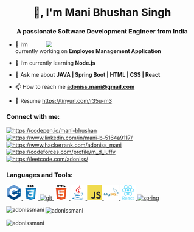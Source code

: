 <h1 align="center"> 👋, I'm Mani Bhushan Singh</h1>
<h3 align="center">A passionate Software Development Engineer from India</h3>
<img align="right" width="400" src="https://cdn.dribbble.com/users/1162077/screenshots/3848914/programmer.gif"/>

- 🔭 I’m currently working on **Employee Management Application**

- 🌱 I’m currently learning **Node.js**

- 💬 Ask me about **JAVA | Spring Boot | HTML | CSS | React**

- 📫 How to reach me **adoniss.mani@gmail.com**

- 📄 Resume  https://tinyurl.com/r35u-m3


<h3 align="left">Connect with me:</h3>
<p align="left">
<a href="https://codepen.io/mani-bhushan" target="blank"><img align="center" src="https://raw.githubusercontent.com/rahuldkjain/github-profile-readme-generator/master/src/images/icons/Social/codepen.svg" alt="https://codepen.io/mani-bhushan" height="30" width="40" /></a>
<a href="https://www.linkedin.com/in/mani-b-5164a9117/" target="blank"><img align="center" src="https://raw.githubusercontent.com/rahuldkjain/github-profile-readme-generator/master/src/images/icons/Social/linked-in-alt.svg" alt="https://www.linkedin.com/in/mani-b-5164a9117/" height="30" width="40" /></a>
<a href="https://www.hackerrank.com/adoniss_mani" target="blank"><img align="center" src="https://raw.githubusercontent.com/rahuldkjain/github-profile-readme-generator/master/src/images/icons/Social/hackerrank.svg" alt="https://www.hackerrank.com/adoniss_mani" height="30" width="40" /></a>
<a href="https://codeforces.com/profile/m_d_luffy" target="blank"><img align="center" src="https://raw.githubusercontent.com/rahuldkjain/github-profile-readme-generator/master/src/images/icons/Social/codeforces.svg" alt="https://codeforces.com/profile/m_d_luffy" height="30" width="40" /></a>
<a href="https://leetcode.com/adoniss/" target="blank"><img align="center" src="https://raw.githubusercontent.com/rahuldkjain/github-profile-readme-generator/master/src/images/icons/Social/leet-code.svg" alt="https://leetcode.com/adoniss/" height="30" width="40" /></a>
</p>

<h3 align="left">Languages and Tools:</h3>
<p align="left"> <a href="https://www.w3schools.com/cpp/" target="_blank" rel="noreferrer"> <img src="https://raw.githubusercontent.com/devicons/devicon/master/icons/cplusplus/cplusplus-original.svg" alt="cplusplus" width="40" height="40"/> </a> <a href="https://www.w3schools.com/css/" target="_blank" rel="noreferrer"> <img src="https://raw.githubusercontent.com/devicons/devicon/master/icons/css3/css3-original-wordmark.svg" alt="css3" width="40" height="40"/> </a> <a href="https://git-scm.com/" target="_blank" rel="noreferrer"> <img src="https://www.vectorlogo.zone/logos/git-scm/git-scm-icon.svg" alt="git" width="40" height="40"/> </a> <a href="https://www.w3.org/html/" target="_blank" rel="noreferrer"> <img src="https://raw.githubusercontent.com/devicons/devicon/master/icons/html5/html5-original-wordmark.svg" alt="html5" width="40" height="40"/> </a> <a href="https://www.java.com" target="_blank" rel="noreferrer"> <img src="https://raw.githubusercontent.com/devicons/devicon/master/icons/java/java-original.svg" alt="java" width="40" height="40"/> </a> <a href="https://developer.mozilla.org/en-US/docs/Web/JavaScript" target="_blank" rel="noreferrer"> <img src="https://raw.githubusercontent.com/devicons/devicon/master/icons/javascript/javascript-original.svg" alt="javascript" width="40" height="40"/> </a> <a href="https://www.mysql.com/" target="_blank" rel="noreferrer"> <img src="https://raw.githubusercontent.com/devicons/devicon/master/icons/mysql/mysql-original-wordmark.svg" alt="mysql" width="40" height="40"/> </a> <a href="https://reactjs.org/" target="_blank" rel="noreferrer"> <img src="https://raw.githubusercontent.com/devicons/devicon/master/icons/react/react-original-wordmark.svg" alt="react" width="40" height="40"/> </a> <a href="https://spring.io/" target="_blank" rel="noreferrer"> <img src="https://www.vectorlogo.zone/logos/springio/springio-icon.svg" alt="spring" width="40" height="40"/> </a> </p>

<p><img align="left" src="https://github-readme-stats.vercel.app/api/top-langs?username=adonissmani&show_icons=true&locale=en&layout=compact" alt="adonissmani" /></p>

<p>&nbsp;<img align="center" src="https://github-readme-stats.vercel.app/api?username=adonissmani&show_icons=true&locale=en" alt="adonissmani" /></p>

<p><img align="center" src="https://github-readme-streak-stats.herokuapp.com/?user=adonissmani&" alt="adonissmani" /></p>
